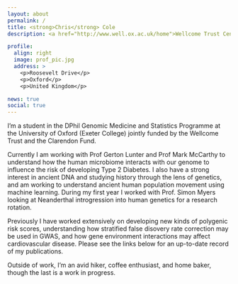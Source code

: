 ```yaml
---
layout: about
permalink: /
title: <strong>Chris</strong> Cole
description: <a href="http://www.well.ox.ac.uk/home">Wellcome Trust Centre for Human Genetics</a>, <a href="https://ox.ac.uk">University of Oxford</a>

profile:
  align: right
  image: prof_pic.jpg
  address: >
    <p>Roosevelt Drive</p>
    <p>Oxford</p>
    <p>United Kingdom</p>

news: true
social: true
---
```

I’m a student in the DPhil Genomic Medicine and Statistics Programme at the University of Oxford (Exeter College) jointly funded by the Wellcome Trust and the Clarendon Fund. 

Currently I am working with Prof Gerton Lunter and Prof Mark McCarthy to understand how the human microbiome interacts with our genome to influence the risk of developing Type 2 Diabetes. I also have a strong interest in ancient DNA and studying history through the lens of genetics, and am working to understand ancient human population movement using machine learning. During my first year I worked with Prof. Simon Myers looking at Neanderthal introgression into human genetics for a research rotation. 

Previously I have worked extensively on developing new kinds of polygenic risk scores, understanding how stratified false disovery rate correction may be used in GWAS, and how gene environment interactions may affect cardiovascular disease. Please see the links below for an up-to-date record of my publications.

Outside of work, I’m an avid hiker, coffee enthusiast, and home baker, though the last is a work in progress.
